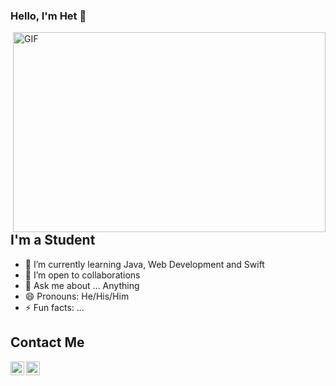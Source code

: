 <!---
het-prajapati/README is a ✨ special ✨ repository because its `README.md` (this file) appears on your GitHub profile.
--->

### Hello, I'm Het  👋

 <img align="right" alt="GIF" src="https://gist.githubusercontent.com/MedRedha/fd8e2481bde2610c96b9aafde543879c/raw/88624e8d31c4295973dcb7c900dacf0edc0a6d99/coding.gif" width="500" height="320" />


## I'm a Student
- 🌱 I’m currently learning Java, Web Development and Swift
- 👯 I’m open to collaborations
- 💬 Ask me about ... Anything
- 😄 Pronouns: He/His/Him
- ⚡ Fun facts: ...
## Contact Me

<a href="mailto:hprajapati@albany.edu? subject=Hello!"> 

<img align="left" alt="hetprajapati | Outlook" width="22px" src="https://upload.wikimedia.org/wikipedia/commons/thumb/f/f7/Microsoft_Outlook_2013-2019_logo.svg/1200px-Microsoft_Outlook_2013-2019_logo.svg.png" />[]()

</a>

<img align="left" alt="hetprajapati | Instagram" width="22px" src="https://upload.wikimedia.org/wikipedia/commons/thumb/e/e7/Instagram_logo_2016.svg/768px-Instagram_logo_2016.svg.png" />[](https://www.instagram.com/hetprajapati90)

<br />
